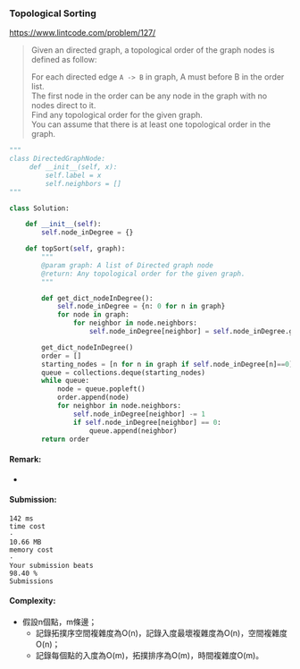 ### Topological Sorting
https://www.lintcode.com/problem/127/
>Given an directed graph, a topological order of the graph nodes is defined as follow:
>
>For each directed edge `A -> B` in graph, A must before B in the order list.\
>The first node in the order can be any node in the graph with no nodes direct to it.\
>Find any topological order for the given graph.\
>You can assume that there is at least one topological order in the graph.
>
```python
"""
class DirectedGraphNode:
     def __init__(self, x):
         self.label = x
         self.neighbors = []
"""

class Solution:

    def __init__(self):
        self.node_inDegree = {}

    def topSort(self, graph):
        """
        @param graph: A list of Directed graph node
        @return: Any topological order for the given graph.
        """

        def get_dict_nodeInDegree():
            self.node_inDegree = {n: 0 for n in graph}
            for node in graph:
                for neighbor in node.neighbors:
                    self.node_inDegree[neighbor] = self.node_inDegree.get(neighbor, 0) + 1

        get_dict_nodeInDegree()
        order = []
        starting_nodes = [n for n in graph if self.node_inDegree[n]==0]
        queue = collections.deque(starting_nodes)
        while queue:
            node = queue.popleft()
            order.append(node)
            for neighbor in node.neighbors:
                self.node_inDegree[neighbor] -= 1
                if self.node_inDegree[neighbor] == 0:
                    queue.append(neighbor)
        return order
```
#### Remark:
- 
#### Submission:
```
142 ms
time cost
·
10.66 MB
memory cost
·
Your submission beats
98.40 %
Submissions
```
#### Complexity:
- 假設n個點，m條邊；
     - 記錄拓撲序空間複雜度為O(n)，記錄入度最壞複雜度為O(n)，空間複雜度O(n)；
     - 記錄每個點的入度為O(m)，拓撲排序為O(m)，時間複雜度O(m)。

